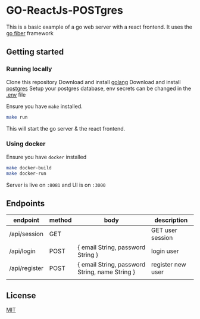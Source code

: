 # GO-ReactJs-POSTgres

This is a basic example of a go web server with a react frontend.
It uses the [go fiber](https://github.com/gofiber/fiber) framework

## Getting started

### Running locally

Clone this repository
Download and install [golang](https://golang.org)
Download and install [postgres](https://www.postgresql.org/download/)
Setup your postgres database, env secrets can be changed in the [.env](./server/.env) file

Ensure you have `make` installed.

```bash
make run
```

This will start the go server & the react frontend.

### Using docker

Ensure you have `docker` installed

```bash
make docker-build
make docker-run
```

Server is live on `:8081` and UI is on `:3000`

## Endpoints

| endpoint      | method | body                                           | description       |
|---------------|--------|------------------------------------------------|-------------------|
| /api/session  | GET    |                                                | GET user session  |
| /api/login    | POST   | { email String, password String }              | login user      |
| /api/register | POST   | { email String, password String, name String } | register new user |
|               |        |                                                |                   |

## License

[MIT](https://choosealicense.com/licenses/mit/)
